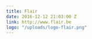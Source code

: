 ```yaml
---
title: Flair
date: 2016-12-12 21:03:00 Z
link: http://www.flair.be
logo: "/uploads/logo-flair.png"
---
```



